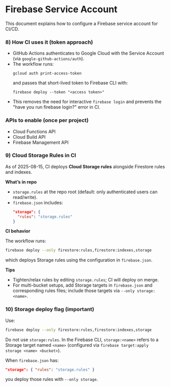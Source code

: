 # Firebase Service Account

This document explains how to configure a Firebase service account for CI/CD.

### 8) How CI uses it (token approach)
- GitHub Actions authenticates to Google Cloud with the Service Account (via `google-github-actions/auth`).
- The workflow runs:
  ```
  gcloud auth print-access-token
  ```
  and passes that short-lived token to Firebase CLI with:
  ```
  firebase deploy --token "<access token>"
  ```
- This removes the need for interactive `firebase login` and prevents the "have you run firebase login?" error in CI.

### APIs to enable (once per project)
- Cloud Functions API
- Cloud Build API
- Firebase Management API

### 9) Cloud Storage Rules in CI

As of 2025-08-15, CI deploys **Cloud Storage rules** alongside Firestore rules and indexes.

**What’s in repo**
- `storage.rules` at the repo root (default: only authenticated users can read/write).
- `firebase.json` includes:
  ```json
  "storage": {
    "rules": "storage.rules"
  }
  ```

**CI behavior**

  The workflow runs:

  ```bash
  firebase deploy --only firestore:rules,firestore:indexes,storage
  ```
  which deploys Storage rules using the configuration in `firebase.json`.

**Tips**

  - Tighten/relax rules by editing `storage.rules`; CI will deploy on merge.
  - For multi-bucket setups, add Storage targets in `firebase.json` and corresponding rules files; include those targets via `--only storage:<name>`.

### 10) Storage deploy flag (important)

Use:

```bash
firebase deploy --only firestore:rules,firestore:indexes,storage
```

Do not use `storage:rules`. In the Firebase CLI, `storage:<name>` refers to a Storage target named `<name>` (configured via `firebase target:apply storage <name> <bucket>`).

When `firebase.json` has:

```json
"storage": { "rules": "storage.rules" }
```

you deploy those rules with `--only storage`.
